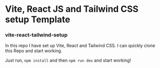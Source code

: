 # Vite, React JS and Tailwind CSS setup Template

### vite-react-tailwind-setup

In this repo I have set up Vite, React and Tailwind CSS. I can quickly clone this Repo and start working.

Just run,
`npm install`
and then `npm run dev` and start working!
